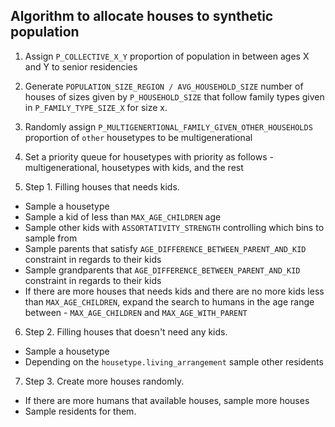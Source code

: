 ## Algorithm to allocate houses to synthetic population

1. Assign `P_COLLECTIVE_X_Y` proportion of population in between ages X and Y to senior residencies
2. Generate `POPULATION_SIZE_REGION / AVG_HOUSEHOLD_SIZE`  number of houses of sizes given by `P_HOUSEHOLD_SIZE`  that follow family types given in `P_FAMILY_TYPE_SIZE_X` for size x.
3. Randomly assign `P_MULTIGENERTIONAL_FAMILY_GIVEN_OTHER_HOUSEHOLDS` proportion of `other` housetypes to be multigenerational
4. Set a priority queue for housetypes with priority as follows - multigenerational, housetypes with kids, and the rest

5. Step 1. Filling houses that needs kids.
  - Sample a housetype
  - Sample a kid of less than `MAX_AGE_CHILDREN` age
  - Sample other kids with `ASSORTATIVITY_STRENGTH` controlling which bins to sample from
  - Sample parents that satisfy `AGE_DIFFERENCE_BETWEEN_PARENT_AND_KID` constraint in regards to their kids
  - Sample grandparents that `AGE_DIFFERENCE_BETWEEN_PARENT_AND_KID` constraint in regards to their kids
  - If there are more houses that needs kids and there are no more kids less than `MAX_AGE_CHILDREN`, expand the search to humans in the age range between - `MAX_AGE_CHILDREN` and `MAX_AGE_WITH_PARENT`

6. Step 2. Filling houses that doesn't need any kids.
  - Sample a housetype
  - Depending on the `housetype.living_arrangement` sample other residents

7. Step 3. Create more houses randomly.
  - If there are more humans that available houses, sample more houses
  - Sample residents for them.
